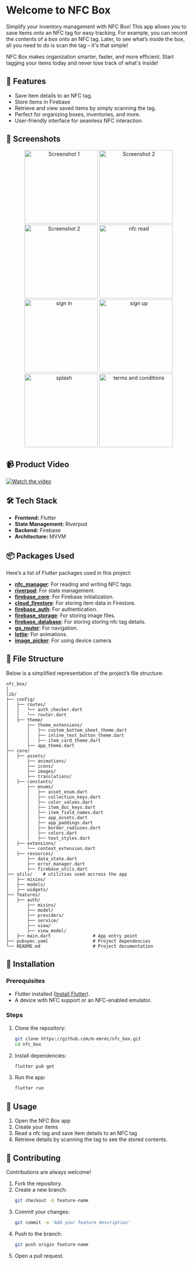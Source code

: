 

# Welcome to NFC Box
Simplify your inventory management with NFC Box! This app allows you to save items onto an NFC tag for easy tracking. For example, you can record the contents of a box onto an NFC tag. Later, to see what’s inside the box, all you need to do is scan the tag – it's that simple!

NFC Box makes organization smarter, faster, and more efficient. Start tagging your items today and never lose track of what's inside!

## 🚀 Features  
- Save item details to an NFC tag.
- Store items in Firebase
- Retrieve and view saved items by simply scanning the tag.  
- Perfect for organizing boxes, inventories, and more.  
- User-friendly interface for seamless NFC interaction.  

## 📸 Screenshots  
<div align="center">
  <img src="https://github.com/user-attachments/assets/8a7711c1-962f-4585-9e6e-ad805d2afefa" alt="Screenshot 1" width="200"/>
  <img src="https://github.com/user-attachments/assets/32b9b609-c7a3-4f27-b8e3-b38eea26712e" alt="Screenshot 2" width="200"/>
   <img src="https://github.com/user-attachments/assets/5b1021fd-7c10-4686-910b-1982d50b5506" alt="Screenshot 2" width="200"/>
 <img src="https://github.com/user-attachments/assets/61e24793-6dc7-44f2-9944-b4b614ba4448" alt="nfc read" width="200"/>
 <img src="https://github.com/user-attachments/assets/74170772-6de1-410a-95a5-46ef0fdc37b6" alt="sign in" width="200"/>
 <img src="https://github.com/user-attachments/assets/8fe6f080-e4d9-4ff0-89f5-f69d43b427bf" alt="sign up" width="200"/>
 <img src="https://github.com/user-attachments/assets/84e7aee1-b4b8-41d1-843e-e29c70ab9b0a" alt="splash" width="200"/>
<img src="https://github.com/user-attachments/assets/6b1cd180-0d5a-4f09-8b76-5ad0c26ec968" alt="terms and conditions" width="200"/>
</div>

## 📹 Product Video
[![Watch the video](https://img.youtube.com/vi/GVdbVGIJ7S8/0.jpg)](https://www.youtube.com/watch?v=GVdbVGIJ7S8)



## 🛠️ Tech Stack  
- **Frontend:** Flutter  
- **State Management:** Riverpod
- **Backend:** Firebase
- **Architecture:** MVVM

## 📦 Packages Used  
Here’s a list of Flutter packages used in this project:  
- **[nfc_manager](https://pub.dev/packages/nfc_manager)**: For reading and writing NFC tags.  
- **[riverpod](https://pub.dev/packages/flutter_riverpod)**: For state management.  
- **[firebase_core](https://pub.dev/packages/firebase_core)**: For Firebase initialization.  
- **[cloud_firestore](https://pub.dev/packages/cloud_firestore)**: For storing item data in Firestore.
- **[firebase_auth](https://pub.dev/packages/firebase_auth)**: For authentication.
- **[firebase_storage](https://pub.dev/packages/firebase_storage)**: For storing image files.
- **[firebase_database](https://pub.dev/packages/firebase_database)**: For storing storing nfc tag details.
- **[go_router](https://pub.dev/packages/go_router)**: For navigation.
- **[lottie](https://pub.dev/packages/lottie)**: For animations.
- **[image_picker](https://pub.dev/packages/image_picker)**: For using device camera.

## 📂 File Structure  
Below is a simplified representation of the project’s file structure:  

```plaintext  
nfc_box/  
│  
lib/
├── config/
│   ├── routes/
│   │   └── auth_checker.dart
│   │   └── router.dart
│   ├── theme/
│       ├── theme_extensions/
│       │   ├── custom_bottom_sheet_theme.dart
│       │   ├── inline_text_button_theme.dart
│       │   ├── item_card_theme.dart
│       ├── app_theme.dart
├── core/
│   ├── assets/
│       ├── animations/
│       ├── icons/
│       ├── images/
│       ├── translations/
│   ├── constants/
│       ├── enums/
│       │   ├── asset_enum.dart
│       │   ├── collection_keys.dart
│       │   ├── color_values.dart
│       │   ├── item_doc_keys.dart
│       │   ├── item_field_names.dart
│       │   ├── app_assets.dart
│       │   ├── app_paddings.dart
│       │   ├── border_radiuses.dart
│       │   ├── colors.dart
│       │   ├── text_styles.dart
│   ├── extensions/
│       └── context_extension.dart
│   ├── resources/
│       ├── data_state.dart
│       ├── error_manager.dart
│       ├── firebase_utils.dart
├── utils/    # utilities used accross the app
│   ├── mixins/
│   ├── models/
│   ├── widgets/
├── features/
│   ├── auth/
│       ├── mixins/
│       ├── model/
│       ├── providers/
│       ├── service/
│       ├── view/
│       ├── view_model/
│   ├── main.dart                # App entry point  
├── pubspec.yaml                 # Project dependencies  
└── README.md                    # Project documentation  
```  
## 📲 Installation  

### Prerequisites  
- Flutter installed ([Install Flutter](https://flutter.dev/docs/get-started/install)).  
- A device with NFC support or an NFC-enabled emulator.  

### Steps  
1. Clone the repository:  
   ```bash  
   git clone https://github.com/m-emrec/nfc_box.git  
   cd nfc_box  
   ```  
2. Install dependencies:  
   ```bash  
   flutter pub get  
   ```  
3. Run the app:  
   ```bash  
   flutter run  
   ```  

## 🎯 Usage  
1. Open the NFC Box app
2. Create your items
3. Read a nfc tag and save item details to an NFC tag  
5. Retrieve details by scanning the tag to see the stored contents.  

## 🤝 Contributing  
Contributions are always welcome!  

1. Fork the repository.  
2. Create a new branch:  
   ```bash  
   git checkout -b feature-name  
   ```  
3. Commit your changes:  
   ```bash  
   git commit -m 'Add your feature description'  
   ```  
4. Push to the branch:  
   ```bash  
   git push origin feature-name  
   ```  
5. Open a pull request.  


